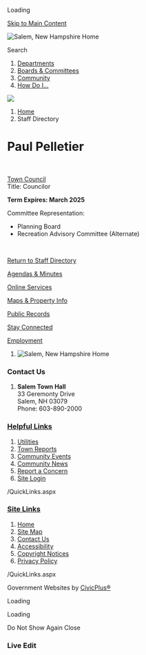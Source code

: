 Loading

[Skip to Main Content](https://www.salemnh.gov/directory.aspx?EID=193%2F)

![Salem, New Hampshire Home](https://www.salemnh.gov/ImageRepository/Document?documentID=70)

Search

1. [Departments](https://www.salemnh.gov/149/Departments)
2. [Boards &amp; Committees](https://www.salemnh.gov/27/Boards-Committees)
3. [Community](https://www.salemnh.gov/31/Community)
4. [How Do I...](https://www.salemnh.gov/9/How-Do-I)

<!--THE END-->

![](https://www.salemnh.gov/ImageRepository/Document?documentID=67)

1. [Home](https://www.salemnh.gov)
2. Staff Directory

# Paul Pelletier

 

[Town Council](https://www.salemnh.gov/Directory.aspx?DID=55)  
Title: Councilor

**Term Expires: March 2025**

Committee Representation:

- Planning Board
- Recreation Advisory Committee (Alternate)

 

[Return to Staff Directory](https://www.salemnh.gov/Directory.aspx)

[Agendas &amp; Minutes](https://www.salemnh.gov/agendacenter)

[Online Services](https://www.salemnh.gov/475/Online-Services)

[Maps &amp; Property Info](https://salemnh.mapgeo.io)

[Public Records](https://www.salemnh.gov/476/Public-Records-Center)

[Stay Connected](https://www.salemnh.gov/list.aspx)

[Employment](https://www.salemnh.gov/211/Employment-Opportunities)

1. ![Salem, New Hampshire Home](https://www.salemnh.gov/ImageRepository/Document?documentId=71)

### Contact Us

1. **Salem Town Hall**  
   33 Geremonty Drive  
   Salem, NH 03079  
   Phone: 603-890-2000

### [Helpful Links](https://www.salemnh.gov/QuickLinks.aspx?CID=15)

1. [Utilities](https://www.salemnh.gov/511/Utilities)
2. [Town Reports](https://www.salemnh.gov/544/Town-Reports)
3. [Community Events](https://www.salemnh.gov/Calendar.aspx)
4. [Community News](https://www.salemnh.gov/CivicAlerts.aspx)
5. [Report a Concern](https://www.salemnh.gov/RequestTracker.aspx)
6. [Site Login](https://www.salemnh.gov/admin)

/QuickLinks.aspx

### [Site Links](https://www.salemnh.gov/QuickLinks.aspx?CID=16)

1. [Home](https://www.salemnh.gov)
2. [Site Map](https://www.salemnh.gov/sitemap)
3. [Contact Us](https://www.salemnh.gov/directory.aspx)
4. [Accessibility](https://www.salemnh.gov/accessibility)
5. [Copyright Notices](https://www.salemnh.gov/copyright)
6. [Privacy Policy](https://www.salemnh.gov/privacy)

/QuickLinks.aspx

Government Websites by [CivicPlus®](https://connect.civicplus.com/referral)

Loading

Loading

Do Not Show Again Close

### Live Edit